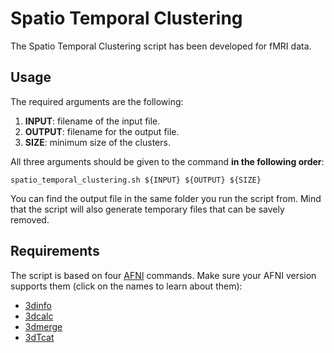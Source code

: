 # Spatio Temporal Clustering
The Spatio Temporal Clustering script has been developed for fMRI data.

## Usage
The required arguments are the following:

1. **INPUT**: filename of the input file.
2. **OUTPUT**: filename for the output file.
3. **SIZE**: minimum size of the clusters.

All three arguments should be given to the command **in the following order**:

`spatio_temporal_clustering.sh ${INPUT} ${OUTPUT} ${SIZE}`

You can find the output file in the same folder you run the script from. Mind that the script will also generate temporary files that can be savely removed.

## Requirements
The script is based on four [AFNI](https://afni.nimh.nih.gov) commands. Make sure your AFNI version supports them (click on the names to learn about them):

- [3dinfo](https://afni.nimh.nih.gov/pub/dist/doc/program_help/3dinfo.html)
- [3dcalc](https://afni.nimh.nih.gov/pub/dist/doc/program_help/3dcalc.html)
- [3dmerge](https://afni.nimh.nih.gov/pub/dist/doc/program_help/3dmerge.html)
- [3dTcat](https://afni.nimh.nih.gov/pub/dist/doc/program_help/3dTcat.html)
